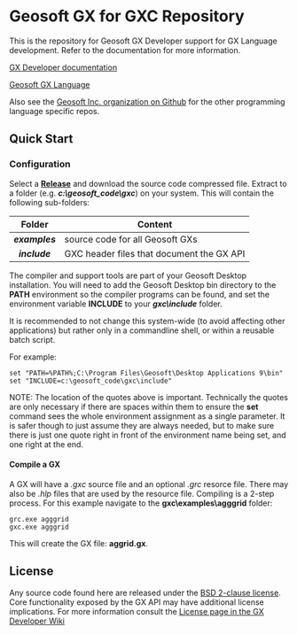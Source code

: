 # Geosoft GX for GXC Repository

This is the repository for Geosoft GX Developer support for GX Language development. Refer to the documentation for more information.

[GX Developer documentation](https://geosoftgxdev.atlassian.net/wiki/display/GD/Python+in+GX+Developer)

[Geosoft GX Language](https://geosoftgxdev.atlassian.net/wiki/spaces/GXD93/pages/78020870/Geosoft+GX+Language)

Also see the [Geosoft Inc. organization on Github](https://github.com/GeosoftInc) for the other programming language specific repos.

Quick Start
-----------

### Configuration

Select a __[Release](https://github.com/GeosoftInc/gxc/releases)__ and download the source code compressed file.  Extract to a folder (e.g. ___c:\geosoft_code\gxc___) on your system. This will contain the following sub-folders:

   | Folder | Content |
   |:------:| ------- |
   | ___examples___ | source code for all Geosoft GXs |
   | ___include___ | GXC header files that document the GX API |

The compiler and support tools are part of your Geosoft Desktop installation. You will need to add the Geosoft Desktop bin directory to the __PATH__ environment so the compiler programs can be found, and set the environment variable __INCLUDE__ to your ___gxc\include___ folder.  

It is recommended to not change this system-wide (to avoid affecting other applications) but rather only in a commandline shell, or within a reusable batch script.

For example:

```
set "PATH=%PATH%;C:\Program Files\Geosoft\Desktop Applications 9\bin"
set "INCLUDE=c:\geosoft_code\gxc\include"
```

NOTE: The location of the quotes above is important. Technically the quotes are only necessary if there are spaces within them to ensure the __set__ command sees the whole environment assignment as a single parameter. It is safer though to just assume they are always needed, but to make sure there is just one quote right in front of the environment name being set, and one right at the end.

#### Compile a GX

A GX will have a _.gxc_ source file and an optional _.grc_ resorce file.  There may also be _.hlp_ files that are used by the resource file.  Compiling is a 2-step process.  For this example navigate to the __gxc\examples\agggrid__ folder:

```
grc.exe agggrid
gxc.exe agggrid
```

This will create the GX file: __aggrid.gx__.

License
-------
Any source code found here are released under the [BSD 2-clause license](https://github.com/GeosoftInc/gxpy/blob/master/LICENSE). Core functionality exposed by the GX API may have additional license implications. For more information consult the [License page in the GX Developer Wiki](https://geosoftgxdev.atlassian.net/wiki/spaces/GD/pages/2359406/License)
